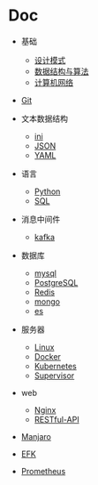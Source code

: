 # Doc

+ 基础
  + [设计模式](基础/设计模式)
  + [数据结构与算法](基础/数据结构与算法)
  + [计算机网络](基础/计算机网络)

+ [Git](Git.md)

+ 文本数据结构
  + [ini](文本数据结构/ini.md)
  + [JSON](文本数据结构/JSON.md)
  + [YAML](文本数据结构/YAML.md)

+ 语言
  + [Python](语言/Python)
  + [SQL](语言/SQL.md)

+ 消息中间件
  + [kafka](消息中间件/kafka)

+ 数据库
  + [mysql](数据库/mysql)
  + [PostgreSQL](数据库/PostgreSQL)
  + [Redis](数据库/Redis)
  + [mongo](数据库/mongo)
  + [es](数据库/es)

+ 服务器
  + [Linux](服务器/Linux)
  + [Docker](服务器/Docker)
  + [Kubernetes](服务器/Kubernetes)
  + [Supervisor](服务器/Supervisor.md)

+ web
  + [Nginx](web/Nginx.md)
  + [RESTful-API](web/RESTful-API.md)

+ [Manjaro](Manjaro.md)

+ [EFK](EFK)
+ [Prometheus](Prometheus)
